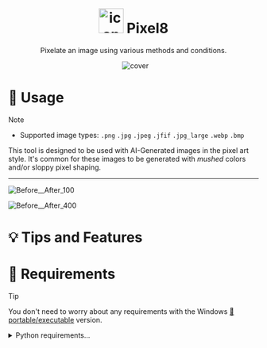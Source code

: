
<h1 align="center">
  <img src="https://github.com/user-attachments/assets/24299630-81ff-4a10-a40e-f31cf25a447e" alt="icon" width="50">
  Pixel8
</h1>

<p align="center">Pixelate an image using various methods and conditions.</p>

<p align="center">
  <img src="https://github.com/user-attachments/assets/79d7fc5c-33e2-4067-9788-e959a086a6ca" alt="cover">
</p>

# 📝 Usage

> [!NOTE]
>  - Supported image types: `.png` `.jpg` `.jpeg` `.jfif` `.jpg_large` `.webp` `.bmp`

This tool is designed to be used with AI-Generated images in the pixel art style. It's common for these images to be generated with *mushed* colors and/or sloppy pixel shaping.


---
![Before__After_100](https://github.com/user-attachments/assets/7f83550c-0176-4131-a378-cb0ff169085a)

![Before__After_400](https://github.com/user-attachments/assets/58413593-61ce-424b-989b-257c862fd8c3)


# 💡 Tips and Features


# 🚩 Requirements

> [!TIP]
> You don't need to worry about any requirements with the Windows [💾portable/executable]() version.

<details>
  <summary>Python requirements...</summary>
  
**Python 3.10+**

You will need `Pillow`, `NumPy`, `TkinterDnD2`, and `scikit-learn`:
- `pip install pillow numpy tkinterdnd2 scikit-learn`

</details>
